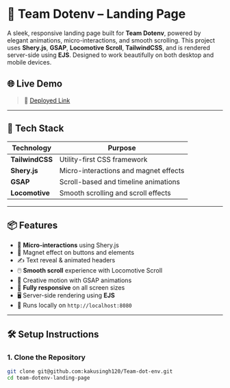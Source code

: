 # 🚀 Team Dotenv – Landing Page

A sleek, responsive landing page built for **Team Dotenv**, powered by elegant animations, micro-interactions, and smooth scrolling. This project uses **Shery.js**, **GSAP**, **Locomotive Scroll**, **TailwindCSS**, and is rendered server-side using **EJS**. Designed to work beautifully on both desktop and mobile devices.


## 🌐 Live Demo  
> 🔗 [Deployed Link](https://team-dot-env.vercel.app)

---

## 🔧 Tech Stack

| Technology     | Purpose                            |
|----------------|------------------------------------|
| **TailwindCSS**| Utility-first CSS framework         |
| **Shery.js**   | Micro-interactions and magnet effects |
| **GSAP**       | Scroll-based and timeline animations |
| **Locomotive** | Smooth scrolling and scroll effects |

---

## 📦 Features

- 🎯 **Micro-interactions** using Shery.js
- 🧲 Magnet effect on buttons and elements
- ✍️ Text reveal & animated headers
- 🖱️ **Smooth scroll** experience with Locomotive Scroll
- 🧠 Creative motion with GSAP animations
- 📱 **Fully responsive** on all screen sizes
- 🖥️ Server-side rendering using **EJS**
- 🚀 Runs locally on `http://localhost:8080`

---

## 🛠️ Setup Instructions

### 1. Clone the Repository

```bash
git clone git@github.com:kakusingh120/Team-dot-env.git
cd team-dotenv-landing-page
